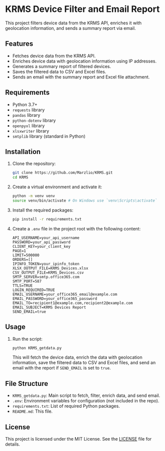 # KRMS Device Filter and Email Report

This project filters device data from the KRMS API, enriches it with geolocation information, and sends a summary report via email.

## Features

- Fetches device data from the KRMS API.
- Enriches device data with geolocation information using IP addresses.
- Generates a summary report of filtered devices.
- Saves the filtered data to CSV and Excel files.
- Sends an email with the summary report and Excel file attachment.

## Requirements

- Python 3.7+
- `requests` library
- `pandas` library
- `python-dotenv` library
- `openpyxl` library
- `xlsxwriter` library
- `smtplib` library (standard in Python)

## Installation

1. Clone the repository:

    ```sh
    git clone https://github.com/Marzlio/KRMS.git
    cd KRMS
    ```

2. Create a virtual environment and activate it:

    ```sh
    python -m venv venv
    source venv/bin/activate # On Windows use `venv\Scripts\activate`
    ```

3. Install the required packages:

    ```sh
    pip install -r requirements.txt
    ```

4. Create a `.env` file in the project root with the following content:

    ```env
    API_USERNAME=your_api_username
    PASSWORD=your_api_password
    CLIENT_KEY=your_client_key
    PAGE=1
    LIMIT=500000
    ORDERS=[]
    IPINFO_TOKEN=your_ipinfo_token
    XLSX_OUTPUT_FILE=KRMS_Devices.xlsx
    CSV_OUTPUT_FILE=KRMS_Devices.csv
    SMTP_SERVER=smtp.office365.com
    SMTP_PORT=587
    TTLS=TRUE
    LOGIN_REQUIRED=TRUE
    EMAIL_USERNAME=your_office365_email@example.com
    EMAIL_PASSWORD=your_office365_password
    EMAIL_TO=recipient1@example.com,recipient2@example.com
    EMAIL_SUBJECT=KRMS Devices Report
    SEND_EMAIL=true
    ```

## Usage

1. Run the script:

    ```sh
    python KRMS_getdata.py
    ```

    This will fetch the device data, enrich the data with geolocation information, save the filtered data to CSV and Excel files, and send an email with the report if `SEND_EMAIL` is set to `true`.

## File Structure

- `KRMS_getdata.py`: Main script to fetch, filter, enrich data, and send email.
- `.env`: Environment variables for configuration (not included in the repo).
- `requirements.txt`: List of required Python packages.
- `README.md`: This file.

## License

This project is licensed under the MIT License. See the [LICENSE](LICENSE) file for details.
